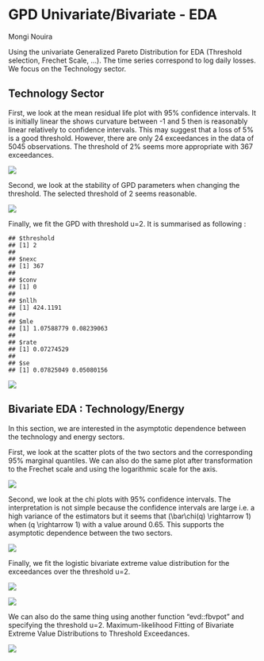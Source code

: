GPD Univariate/Bivariate - EDA
================
Mongi Nouira

Using the univariate Generalized Pareto Distribution for EDA (Threshold
selection, Frechet Scale, …). The time series correspond to log daily
losses. We focus on the Technology sector.

<p align="center">

</p>

## Technology Sector

First, we look at the mean residual life plot with 95% confidence
intervals. It is initially linear the shows curvature between -1 and 5
then is reasonably linear relatively to confidence intervals. This may
suggest that a loss of 5% is a good threshold. However, there are only
24 exceedances in the data of 5045 observations. The threshold of 2%
seems more appropriate with 367 exceedances.

<p align="center">

<img src="GPD_univariate_files/figure-gfm/unnamed-chunk-3-1.png" style="display: block; margin: auto;" />

</p>

Second, we look at the stability of GPD parameters when changing the
threshold. The selected threshold of 2 seems reasonable.

<p align="center">

<img src="GPD_univariate_files/figure-gfm/unnamed-chunk-4-1.png" style="display: block; margin: auto;" />

</p>

Finally, we fit the GPD with threshold u=2. It is summarised as
following :

<p align="center">

    ## $threshold
    ## [1] 2
    ## 
    ## $nexc
    ## [1] 367
    ## 
    ## $conv
    ## [1] 0
    ## 
    ## $nllh
    ## [1] 424.1191
    ## 
    ## $mle
    ## [1] 1.07588779 0.08239063
    ## 
    ## $rate
    ## [1] 0.07274529
    ## 
    ## $se
    ## [1] 0.07825049 0.05080156

</p>

<p align="center">

<img src="GPD_univariate_files/figure-gfm/unnamed-chunk-6-1.png" style="display: block; margin: auto;" />

</p>

## Bivariate EDA : Technology/Energy

In this section, we are interested in the asymptotic dependence between
the technology and energy sectors.

First, we look at the scatter plots of the two sectors and the
corresponding 95% marginal quantiles. We can also do the same plot after
transformation to the Frechet scale and using the logarithmic scale for
the axis.

<p align="center">

<img src="GPD_univariate_files/figure-gfm/unnamed-chunk-7-1.png" style="display: block; margin: auto;" />

</p>

Second, we look at the chi plots with 95% confidence intervals. The
interpretation is not simple because the confidence intervals are large
i.e. a high variance of the estimators but it seems that
\(\bar\chi(q) \rightarrow 1\) when \(q \rightarrow 1\) with a value
around 0.65. This supports the asymptotic dependence between the two
sectors.

<p align="center">

<img src="GPD_univariate_files/figure-gfm/unnamed-chunk-8-1.png" style="display: block; margin: auto;" />

</p>

Finally, we fit the logistic bivariate extreme value distribution for
the exceedances over the threshold u=2.

<p align="center">

<img src="GPD_univariate_files/figure-gfm/unnamed-chunk-9-1.png" style="display: block; margin: auto;" />

</p>

<p align="center">

<img src="GPD_univariate_files/figure-gfm/unnamed-chunk-10-1.png" style="display: block; margin: auto;" />

</p>

We can also do the same thing using another function “evd::fbvpot” and
specifying the threshold u=2. Maximum-likelihood Fitting of Bivariate
Extreme Value Distributions to Threshold Exceedances.

<p align="center">

<img src="GPD_univariate_files/figure-gfm/unnamed-chunk-11-1.png" style="display: block; margin: auto;" />

</p>
